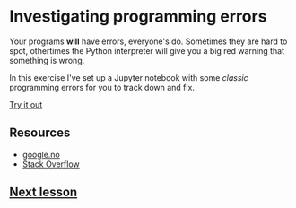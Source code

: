 # Investigating programming errors

Your programs **will** have errors, everyone's do. Sometimes they are hard to spot, othertimes the Python interpreter will give you a big red warning that something is wrong.

In this exercise I've set up a Jupyter notebook with some _classic_ programming errors for you to track down and fix.

[Try it out](http://colab.research.google.com/github/dfbr/pythonLessons/blob/main/Notebooks/programmingErrors.ipynb)

## Resources

- [google.no](https://google.no)
- [Stack Overflow](https://stackoverflow.com/)

## [Next lesson](exportScript.md)